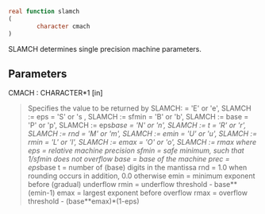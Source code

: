 ```fortran
real function slamch
(
        character cmach
)
```

SLAMCH determines single precision machine parameters.

## Parameters
CMACH : CHARACTER*1 [in]
> Specifies the value to be returned by SLAMCH:
> = 'E' or 'e',   SLAMCH := eps
> = 'S' or 's ,   SLAMCH := sfmin
> = 'B' or 'b',   SLAMCH := base
> = 'P' or 'p',   SLAMCH := eps*base
> = 'N' or 'n',   SLAMCH := t
> = 'R' or 'r',   SLAMCH := rnd
> = 'M' or 'm',   SLAMCH := emin
> = 'U' or 'u',   SLAMCH := rmin
> = 'L' or 'l',   SLAMCH := emax
> = 'O' or 'o',   SLAMCH := rmax
> where
> eps   = relative machine precision
> sfmin = safe minimum, such that 1/sfmin does not overflow
> base  = base of the machine
> prec  = eps*base
> t     = number of (base) digits in the mantissa
> rnd   = 1.0 when rounding occurs in addition, 0.0 otherwise
> emin  = minimum exponent before (gradual) underflow
> rmin  = underflow threshold - base**(emin-1)
> emax  = largest exponent before overflow
> rmax  = overflow threshold  - (base**emax)*(1-eps)
